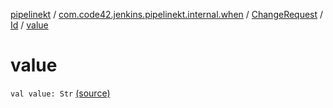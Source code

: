 [pipelinekt](../../../index.md) / [com.code42.jenkins.pipelinekt.internal.when](../../index.md) / [ChangeRequest](../index.md) / [Id](index.md) / [value](./value.md)

# value

`val value: Str` [(source)](https://github.com/code42/pipelinekt/tree/master/internal/src/main/kotlin/com/code42/jenkins/pipelinekt/internal/when/ChangeRequest.kt#L17)